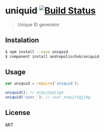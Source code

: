 # uniquid [![Build Status](https://travis-ci.org/andrepolischuk/uniquid.svg?branch=master)](https://travis-ci.org/andrepolischuk/uniquid)

  > Unique ID generator

## Instalation

```sh
$ npm install --save uniquid
$ component install andrepolischuk/uniquid
```

## Usage

```js
var uniquid = require('uniquid');

uniquid(); // atquj2qdjig4
uniquid('user_'); // user_atqujc5gjj4g
```

## License

  MIT
